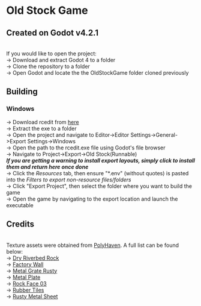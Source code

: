 <h1>Old Stock Game</h1>
<h2> Created on Godot v4.2.1</h2>
<br>If you would like to open the project:
<br>-> Download and extract Godot 4 to a folder 
<br>-> Clone the repository to a folder
<br>-> Open Godot and locate the the OldStockGame folder cloned previously

<h2>Building</h2>
<h3>Windows</h3>
-> Download rcedit from <a href="https://github.com/electron/rcedit/releases">here</a>
<br>-> Extract the exe to a folder
<br>-> Open the project and navigate to Editor->Editor Settings->General->Export Settings->Windows
<br>-> Open the path to the rcedit.exe file using Godot's file browser
<br>-> Navigate to Project->Export->Old Stock(Runnable)
<br><i><b>If you are getting a warning  to install export layouts, simply click to install them and return here once done</b></i>
<br>-> Click the <i>Resources</i> tab, then ensure "*.env" (without quotes) is pasted into the <i>Filters to export non-resource files/folders</i>
<br>-> Click "Export Project", then select the folder where you want to build the game
<br>-> Open the game by navigating to the export location and launch the executable

<h2>Credits</h2>
<br>
Texture assets were obtained from <a href="https://polyhaven.com/about-contact">PolyHaven</a>. A full list can be found below:
<br>-> <a href="https://polyhaven.com/a/dry_riverbed_rock">Dry Riverbed Rock</a>
<br>-> <a href="https://polyhaven.com/a/factory_wall">Factory Wall</a>
<br>-> <a href="https://polyhaven.com/a/metal_grate_rusty">Metal Grate Rusty</a>
<br>-> <a href="https://polyhaven.com/a/metal_plate">Metal Plate</a>
<br>-> <a href="https://polyhaven.com/a/rock_face_03">Rock Face 03</a>
<br>-> <a href="https://polyhaven.com/a/rubber_tiles">Rubber Tiles</a>
<br>-> <a href="https://polyhaven.com/a/rusty_metal_sheet">Rusty Metal Sheet</a>
